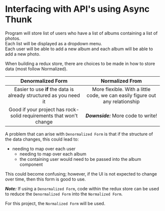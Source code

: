 # Interfacing with API's using Async Thunk

Program will store list of users who have a list of albums containing a list of photos. <br />
Each list will be displayed as a dropdown menu.<br />
Each user will be able to add a new album and each album will be able to add a new photo.

When building a redux store, there are choices to be made in how to store data (most follow Normalized).

|                       **Denormalized Form**                        |                             **Normalized From**                              |
| :----------------------------------------------------------------: | :--------------------------------------------------------------------------: |
| Easier to use **if** the data is already structured as you need it | More flexible. With a little code, we can easily figure out any relationship |
| Good if your project has rock-solid requirements that won't change |                     **_Downside:_** More code to write!                      |

A problem that can arise with `Denormalized Form` is that if the structure of the data changes, this
could lead to:

-   needing to map over each user
    -   needing to map over each album
    -   the containing user would need to be passed into the album component

This could become confusing; however, if the UI is not expected to change over time, then this form
is good to use.

**_Note:_** If using a `Denormalized Form`, code within the redux store can be used to reduce the `Denormalized Form`
into the `Normalized Form`.

For this project, the `Normalized Form` will be used.
